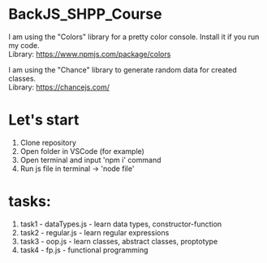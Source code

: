 # BackJS_SHPP_Course
I am using the "Colors" library for a pretty color console. Install it if you run my code.  
Library: https://www.npmjs.com/package/colors

I am using the "Chance" library to generate random data for created classes.  
Library: https://chancejs.com/

# Let's start  
1. Clone repository
2. Open folder in VSCode (for example)
3. Open terminal and input 'npm i' command
4. Run js file in terminal -> 'node file'
# tasks:
1. task1 - dataTypes.js - learn data types, constructor-function  
2. task2 - regular.js - learn regular expressions  
3. task3 - oop.js - learn classes, abstract classes, proptotype  
4. task4 - fp.js - functional programming  
